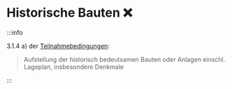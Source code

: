 # Historische Bauten ❌

:::info

3.1.4 a) der [Teilnahmebedingungen](/teilnahmebedingungen.pdf):

> Aufstellung der historisch bedeutsamen Bauten oder Anlagen einschl. Lageplan,
> insbesondere Denkmale

:::
